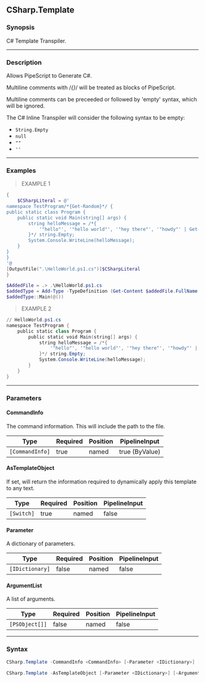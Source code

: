 CSharp.Template
---------------




### Synopsis
C# Template Transpiler.



---


### Description

Allows PipeScript to Generate C#.

Multiline comments with /*{}*/ will be treated as blocks of PipeScript.

Multiline comments can be preceeded or followed by 'empty' syntax, which will be ignored.

The C# Inline Transpiler will consider the following syntax to be empty:

* ```String.Empty```
* ```null```
* ```""```
* ```''```



---


### Examples
> EXAMPLE 1

```PowerShell
{
    $CSharpLiteral = @'
namespace TestProgram/*{Get-Random}*/ {
public static class Program {
    public static void Main(string[] args) {
        string helloMessage = /*{
            '"hello"', '"hello world"', '"hey there"', '"howdy"' | Get-Random
        }*/ string.Empty; 
        System.Console.WriteLine(helloMessage);
    }
}
}    
'@
[OutputFile(".\HelloWorld.ps1.cs")]$CSharpLiteral
}

$AddedFile = .> .\HelloWorld.ps1.cs
$addedType = Add-Type -TypeDefinition (Get-Content $addedFile.FullName -Raw) -PassThru
$addedType::Main(@())
```
> EXAMPLE 2

```PowerShell
// HelloWorld.ps1.cs
namespace TestProgram {
    public static class Program {
        public static void Main(string[] args) {
            string helloMessage = /*{
                '"hello"', '"hello world"', '"hey there"', '"howdy"' | Get-Random
            }*/ string.Empty; 
            System.Console.WriteLine(helloMessage);
        }
    }
}
```


---


### Parameters
#### **CommandInfo**

The command information.  This will include the path to the file.






|Type           |Required|Position|PipelineInput |
|---------------|--------|--------|--------------|
|`[CommandInfo]`|true    |named   |true (ByValue)|



#### **AsTemplateObject**

If set, will return the information required to dynamically apply this template to any text.






|Type      |Required|Position|PipelineInput|
|----------|--------|--------|-------------|
|`[Switch]`|true    |named   |false        |



#### **Parameter**

A dictionary of parameters.






|Type           |Required|Position|PipelineInput|
|---------------|--------|--------|-------------|
|`[IDictionary]`|false   |named   |false        |



#### **ArgumentList**

A list of arguments.






|Type          |Required|Position|PipelineInput|
|--------------|--------|--------|-------------|
|`[PSObject[]]`|false   |named   |false        |





---


### Syntax
```PowerShell
CSharp.Template -CommandInfo <CommandInfo> [-Parameter <IDictionary>] [-ArgumentList <PSObject[]>] [<CommonParameters>]
```
```PowerShell
CSharp.Template -AsTemplateObject [-Parameter <IDictionary>] [-ArgumentList <PSObject[]>] [<CommonParameters>]
```
